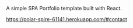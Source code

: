 A simple SPA Portfolio template built with React.

https://polar-spire-61141.herokuapp.com/#contact
